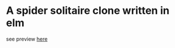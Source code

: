 # A spider solitaire clone written in elm

see preview [here](de-flwi-elm-spider-solitaire.netlify.app)
